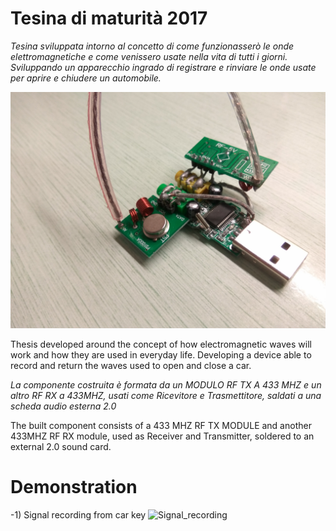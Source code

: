 # Tesina di maturità 2017
*Tesina sviluppata intorno al concetto di come funzionasserò le onde elettromagnetiche e come venissero usate nella vita di tutti i giorni.
Sviluppando un apparecchio ingrado di registrare e rinviare le onde usate per aprire e chiudere un automobile.*<br>

![Project](https://raw.githubusercontent.com/DarioDiPalma98/Tesina_2017/master/Project.jpg)

Thesis developed around the concept of how electromagnetic waves will work and how they are used in everyday life.
Developing a device able to record and return the waves used to open and close a car.<br>

*La componente costruita è formata da un MODULO RF TX A 433 MHZ e un altro RF RX a 433MHZ, usati come Ricevitore e Trasmettitore, saldati a una scheda audio esterna 2.0* <br>

The built component consists of a 433 MHZ RF TX MODULE and another 433MHZ RF RX module, used as Receiver and Transmitter, soldered to an external 2.0 sound card.
# Demonstration
-1) Signal recording from car key
![Signal_recording](https://github.com/DarioDiPalma98/Tesina_2017/blob/master/Signal_recording.gif?raw=true)
